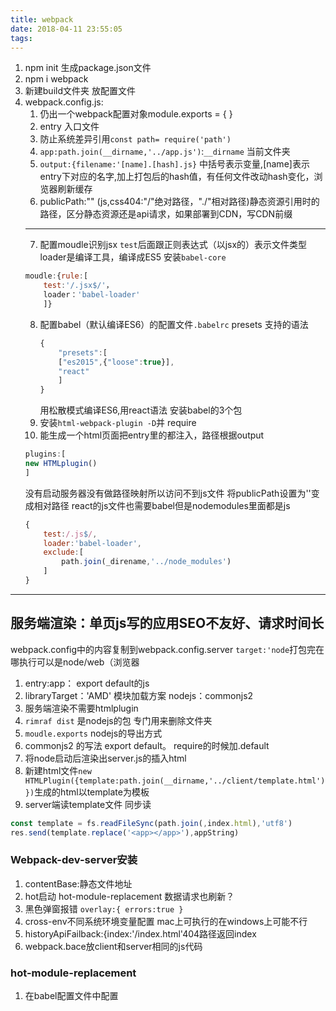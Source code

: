 ```yaml
---
title: webpack
date: 2018-04-11 23:55:05
tags:
---
```

1. npm init 生成package.json文件
2. npm i webpack
3. 新建build文件夹 放配置文件
4. webpack.config.js:
    1. 仍出一个webpack配置对象module.exports = {
        }
    2. entry 入口文件
    3. 防止系统差异引用`const path= require('path')`
    4. `app:path.join(__dirname,'../app.js')`:`__dirname` 当前文件夹
    5. `output:{filename:'[name].[hash].js}` 中括号表示变量,[name]表示entry下对应的名字,加上打包后的hash值，有任何文件改动hash变化，浏览器刷新缓存
    6. publicPath:"" (js,css404:"/"绝对路径，"./"相对路径)静态资源引用时的路径，区分静态资源还是api请求，如果部署到CDN，写CDN前缀
    ---
    7. 配置moudle识别jsx 
    `test`后面跟正则表达式（以jsx的）表示文件类型
    loader是编译工具，编译成ES5 安装`babel-core`
    ```js
    moudle:{rule:[
        test:'/.jsx$/'，
        loader：'babel-loader'
        ]}
    ```
    8. 配置babel（默认编译ES6）的配置文件`.babelrc` presets 支持的语法
        ```js
        {
            "presets":[
            ["es2015",{"loose":true}],
            "react"
            ]
        }
        ```
        用松散模式编译ES6,用react语法 安装babel的3个包
    9. 安装`html-webpack-plugin -D`并 require
    10. 能生成一个html页面把entry里的都注入，路径根据output
    ```js
    plugins:[
    new HTMLplugin()
    ]
    ```
    没有启动服务器没有做路径映射所以访问不到js文件
    将publicPath设置为''变成相对路径
    react的js文件也需要babel但是nodemodules里面都是js
    ```js
    {
        test:/.js$/,
        loader:'babel-loader',
        exclude:[
            path.join(_direname,'../node_modules')
        ]
    }
    ```
---

## 服务端渲染：单页js写的应用SEO不友好、请求时间长
webpack.config中的内容复制到webpack.config.server
`target:'node`打包完在哪执行可以是node/web（浏览器
1. entry:app： export default的js
2. libraryTarget：'AMD' 模块加载方案 nodejs：commonjs2
3. 服务端渲染不需要htmlplugin
4. `rimraf dist` 是nodejs的包 专门用来删除文件夹
5. `moudle.exports` nodejs的导出方式
6. commonjs2 的写法 export default。 require的时候加.default
7. 将node启动后渲染出server.js的插入html
8. 新建html文件`new HTMLPlugin({template:path.join(__dirname,'../client/template.html')})`生成的html以template为模板
9. server端读template文件 同步读
```js
const template = fs.readFileSync(path.join(,index.html),'utf8')
res.send(template.replace('<app></app>'),appString)
```

### Webpack-dev-server安装
1. contentBase:静态文件地址
2. hot启动 hot-module-replacement 数据请求也刷新？
3. 黑色弹窗报错
`overlay:{
    errors:true
}`
4. cross-env不同系统环境变量配置 mac上可执行的在windows上可能不行
5. historyApiFailback:{index:'/index.html'404路径返回index
6. webpack.bace放client和server相同的js代码

### hot-module-replacement
1. 在babel配置文件中配置
